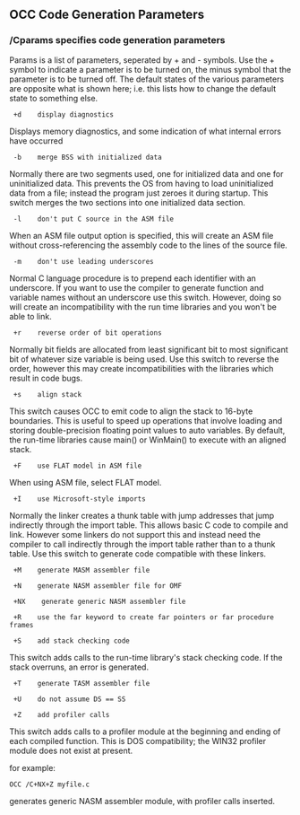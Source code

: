 ## OCC Code Generation Parameters

### /Cparams specifies code generation parameters
 
Params is a list of parameters, seperated by + and - symbols.  Use the + symbol to indicate a parameter is to be turned on, 
the minus symbol that the parameter is to be turned off.  The default states of the various parameters are opposite what is 
shown here; i.e. this lists how to change the default state to something else.
 
     +d    display diagnostics
 
Displays memory diagnostics, and some indication of what internal errors have occurred
 
     -b    merge BSS with initialized data 
         
Normally there are two segments used, one for initialized data and one for uninitialized data.  This prevents the OS 
from having to load uninitialized data from a file; instead the program just zeroes it during startup.  This switch
merges the two sections into one initialized data section.
 
     -l    don't put C source in the ASM file
 
When an ASM file output option is specified, this will create an ASM file without cross-referencing the assembly code 
to the lines of the source file.
 
     -m    don't use leading underscores
 
Normal C language procedure is to prepend each identifier with an underscore.  If you want to use the compiler to 
generate function and variable names without an underscore use this switch.  However, doing so will create an 
incompatibility with the run time libraries and you won't be able to link.
 
     +r    reverse order of bit operations
 
Normally bit fields are allocated from least significant bit to most significant bit of whatever size variable is being 
used.  Use this switch to reverse the order, however this may create incompatibilities with the libraries which result 
in code bugs.
 
     +s    align stack
 
This switch causes OCC to emit code to align the stack to 16-byte boundaries.  This is useful to speed up operations 
that involve loading and storing double-precision floating point values to auto variables.  By default, the run-time 
libraries cause main() or WinMain() to execute with an aligned stack.
 
     +F    use FLAT model in ASM file
 
When using ASM file, select FLAT model.
 
     +I    use Microsoft-style imports
 
Normally the linker creates a thunk table with jump addresses that jump indirectly through the import table.  This 
allows basic C code to compile and link.  However some linkers do not support this and instead need the compiler to
call indirectly through the import table rather than to a thunk table.  Use this switch to generate code compatible 
with these linkers.
 
     +M    generate MASM assembler file
 
     +N    generate NASM assembler file for OMF
 
     +NX    generate generic NASM assembler file
 
     +R    use the far keyword to create far pointers or far procedure frames
 
     +S    add stack checking code
         
This switch adds calls to the run-time library's stack checking code.  If the stack overruns, an error is generated.
 
     +T    generate TASM assembler file
 
     +U    do not assume DS == SS
 
     +Z    add profiler calls
     
This switch adds calls to a profiler module at the beginning and ending of each compiled function.  This is DOS 
compatibility; the WIN32 profiler module does not exist at present.
 
for example:

    OCC /C+NX+Z myfile.c

generates generic NASM assembler module, with profiler calls inserted.

  
  
 
